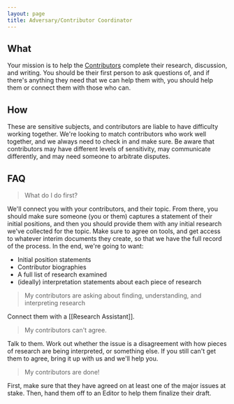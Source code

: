 ```yaml
---
layout: page
title: Adversary/Contributor Coordinator
---
```


## What

Your mission is to help the [Contributors](Contributor.md) complete their research, discussion, and writing. You should be their first person to ask questions of, and if there's anything they need that we can help them with, you should help them or connect them with those who can. 

## How

These are sensitive subjects, and contributors are liable to have difficulty working together. We're looking to match contributors who work well together, and we always need to check in and make sure. Be aware that contributors may have different levels of sensitivity, may communicate differently, and may need someone to arbitrate disputes. 

## FAQ

> What do I do first?

We'll connect you with your contributors, and their topic. From there, you should make sure someone (you or them) captures a statement of their initial positions, and then you should provide them with any initial research we've collected for the topic. Make sure to agree on tools, and get access to whatever interim documents they create, so that we have the full record of the process. In the end, we're going to want:
* Initial position statements
* Contributor biographies
* A full list of research examined
* (ideally) interpretation statements about each piece of research

> My contributors are asking about finding, understanding, and interpreting research

Connect them with a [[Research Assistant]].

> My contributors can't agree.

Talk to them. Work out whether the issue is a disagreement with how pieces of research are being interpreted, or something else. If you still can't get them to agree, bring it up with us and we'll help you.

> My contributors are done!

First, make sure that they have agreed on at least one of the major issues at stake. Then, hand them off to an Editor to help them finalize their draft. 
